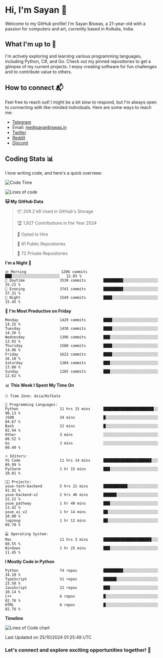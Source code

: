 # Hi, I'm Sayan 👋

Welcome to my GitHub profile! I'm Sayan Biswas, a 21-year-old with a passion for computers and art, currently based in Kolkata, India.

## What I'm up to 🚀

I'm actively exploring and learning various programming languages, including Python, C#, and Go. Check out my pinned repositories to get a glimpse of my current projects. I enjoy creating software for fun challenges and to contribute value to others.

## How to connect 📬

Feel free to reach out! I might be a bit slow to respond, but I'm always open to connecting with like-minded individuals. Here are some ways to reach me:

- [Telegram](https://t.me/dank_as_fuck)
- Email: [me@sayanbiswas.in](mailto:me@sayanbiswas.in)
- [Twitter](https://twitter.com/TheDankDel)
- [Reddit](https://www.reddit.com/user/dank_as_fuck_/)
- [Discord](https://discordapp.com/users/506536929152466945)

## Coding Stats 📊

I love writing code, and here's a quick overview:

<!--START_SECTION:waka-->
![Code Time](http://img.shields.io/badge/Code%20Time-1%2C898%20hrs%2015%20mins-blue)

![Lines of code](https://img.shields.io/badge/From%20Hello%20World%20I%27ve%20Written-6.2%20million%20lines%20of%20code-blue)

**🐱 My GitHub Data** 

> 📦 209.2 kB Used in GitHub's Storage 
 > 
> 🏆 1,927 Contributions in the Year 2024
 > 
> 💼 Opted to Hire
 > 
> 📜 91 Public Repositories 
 > 
> 🔑 72 Private Repositories 
 > 
**I'm a Night 🦉** 

```text
🌞 Morning                1206 commits        ███░░░░░░░░░░░░░░░░░░░░░░   12.03 % 
🌆 Daytime                3530 commits        █████████░░░░░░░░░░░░░░░░   35.21 % 
🌃 Evening                3741 commits        █████████░░░░░░░░░░░░░░░░   37.31 % 
🌙 Night                  1549 commits        ████░░░░░░░░░░░░░░░░░░░░░   15.45 % 
```
📅 **I'm Most Productive on Friday** 

```text
Monday                   1429 commits        ████░░░░░░░░░░░░░░░░░░░░░   14.25 % 
Tuesday                  1430 commits        ████░░░░░░░░░░░░░░░░░░░░░   14.26 % 
Wednesday                1396 commits        ███░░░░░░░░░░░░░░░░░░░░░░   13.92 % 
Thursday                 1500 commits        ████░░░░░░░░░░░░░░░░░░░░░   14.96 % 
Friday                   1622 commits        ████░░░░░░░░░░░░░░░░░░░░░   16.18 % 
Saturday                 1384 commits        ███░░░░░░░░░░░░░░░░░░░░░░   13.80 % 
Sunday                   1265 commits        ███░░░░░░░░░░░░░░░░░░░░░░   12.62 % 
```


📊 **This Week I Spent My Time On** 

```text
🕑︎ Time Zone: Asia/Kolkata

💬 Programming Languages: 
Python                   11 hrs 15 mins      ███████████████████████░░   90.13 % 
JSON                     34 mins             █░░░░░░░░░░░░░░░░░░░░░░░░   04.67 % 
Bash                     22 mins             █░░░░░░░░░░░░░░░░░░░░░░░░   02.94 % 
Other                    3 mins              ░░░░░░░░░░░░░░░░░░░░░░░░░   00.52 % 
Go                       3 mins              ░░░░░░░░░░░░░░░░░░░░░░░░░   00.49 % 

🔥 Editors: 
VS Code                  11 hrs 14 mins      ██████████████████████░░░   89.99 % 
PyCharm                  1 hr 15 mins        ███░░░░░░░░░░░░░░░░░░░░░░   10.01 % 

🐱‍💻 Projects: 
youe-tech-backend        5 hrs 21 mins       ███████████░░░░░░░░░░░░░░   42.91 % 
youe-backend-v2          2 hrs 46 mins       ██████░░░░░░░░░░░░░░░░░░░   22.22 % 
youe_pathway             1 hr 40 mins        ███░░░░░░░░░░░░░░░░░░░░░░   13.42 % 
youe_ai_v2               1 hr 14 mins        ██░░░░░░░░░░░░░░░░░░░░░░░   10.00 % 
logzeug                  1 hr 12 mins        ██░░░░░░░░░░░░░░░░░░░░░░░   09.70 % 

💻 Operating System: 
Mac                      11 hrs 3 mins       ██████████████████████░░░   88.55 % 
Windows                  1 hr 25 mins        ███░░░░░░░░░░░░░░░░░░░░░░   11.45 % 
```

**I Mostly Code in Python** 

```text
Python                   74 repos            █████████░░░░░░░░░░░░░░░░   34.10 % 
TypeScript               51 repos            ██████░░░░░░░░░░░░░░░░░░░   23.50 % 
JavaScript               22 repos            ███░░░░░░░░░░░░░░░░░░░░░░   10.14 % 
C++                      6 repos             █░░░░░░░░░░░░░░░░░░░░░░░░   02.76 % 
HTML                     6 repos             █░░░░░░░░░░░░░░░░░░░░░░░░   02.76 % 
```



**Timeline**

![Lines of Code chart](https://raw.githubusercontent.com/Dank-del/Dank-del/main/assets/bar_graph.png)


 Last Updated on 25/10/2024 01:25:49 UTC
<!--END_SECTION:waka-->

### Let's connect and explore exciting opportunities together! 🚀
